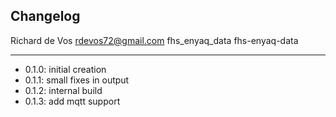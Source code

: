 ## Changelog

Richard de Vos <rdevos72@gmail.com>
fhs_enyaq_data
fhs-enyaq-data

--------------------------------------------------------------
- 0.1.0: initial creation
- 0.1.1: small fixes in output
- 0.1.2: internal build
- 0.1.3: add mqtt support

